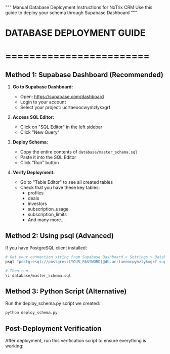 """
Manual Database Deployment Instructions for NxTrix CRM
Use this guide to deploy your schema through Supabase Dashboard
"""

# DATABASE DEPLOYMENT GUIDE
# ========================

## Method 1: Supabase Dashboard (Recommended)

1. **Go to Supabase Dashboard:**
   - Open: https://supabase.com/dashboard
   - Login to your account
   - Select your project: ucrtaeoocwymzlykxgrf

2. **Access SQL Editor:**
   - Click on "SQL Editor" in the left sidebar
   - Click "New Query"

3. **Deploy Schema:**
   - Copy the entire contents of `database/master_schema.sql`
   - Paste it into the SQL Editor
   - Click "Run" button

4. **Verify Deployment:**
   - Go to "Table Editor" to see all created tables
   - Check that you have these key tables:
     * profiles
     * deals
     * investors
     * subscription_usage
     * subscription_limits
     * And many more...

## Method 2: Using psql (Advanced)

If you have PostgreSQL client installed:

```bash
# Get your connection string from Supabase Dashboard > Settings > Database
psql "postgresql://postgres:[YOUR_PASSWORD]@db.ucrtaeoocwymzlykxgrf.supabase.co:5432/postgres"

# Then run:
\i database/master_schema.sql
```

## Method 3: Python Script (Alternative)

Run the deploy_schema.py script we created:

```bash
python deploy_schema.py
```

## Post-Deployment Verification

After deployment, run this verification script to ensure everything is working:
